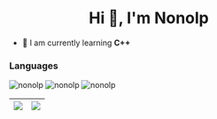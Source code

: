 <h1 align="center">Hi 👋, I'm Nonolp</h1>

- 📘 I am currently learning **C++**


<h3 align="left">Languages </h3>
<p align = "left">


<img src="https://img.shields.io/badge/C++-%2300599C.svg?style=for-the-badge&logo=C%2B%2B&logoColor=white" alt="nonolp"/>
<img src="https://img.shields.io/badge/html5-%23E34F26.svg?style=for-the-badge&logo=html5&logoColor=white" alt="nonolp"/>
<img src="https://img.shields.io/badge/css3-%231572B6.svg?style=for-the-badge&logo=css3&logoColor=white" alt="nonolp"/>
</p>

| ![](https://github-readme-stats-nonolp.vercel.app/api/top-langs/?username=Nonolp&theme=github_dark&layout=compact) | ![](https://github-readme-stats-nonolp.vercel.app/api?username=Nonolp&show_icons=true&theme=github_dark&line_height=20) |
|---|---|


